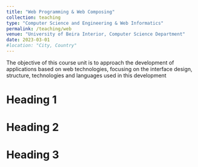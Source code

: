 ```yaml
---
title: "Web Programming & Web Composing"
collection: teaching
type: "Computer Science and Engineering & Web Informatics"
permalink: /teaching/web
venue: "University of Beira Interior, Computer Science Department"
date: 2023-03-01
#location: "City, Country"
---
```


The objective of this course unit is to approach the development of applications based on web technologies, focusing on the interface design, structure, technologies and languages used in this development

Heading 1
======

Heading 2
======

Heading 3
======
